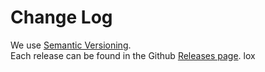 # Change Log

We use [Semantic Versioning](http://semver.org/).  
Each release can be found in the Github [Releases page](https://github.com/sag1v/react-elastic-carousel/releases).
lox
